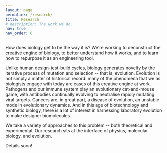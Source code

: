 ```yaml
---
layout: page
permalink: /research/
title: Research
# description: The work we do.
nav: true
nav_order: 6
---
```


How does biology get to be the way it is? We're working to deconstruct the creative engine of biology, to better understand how it works, and to learn how to repurpose it as an engineering tool.

<!-- How are the products of evolution different from man-made systems?  -->

Unlike human design-test-build cycles, biology generates novelty by the iterative process of mutation and selection -- that is, evolution. Evolution is not simply a matter of historical record: many of the phenomena that we as biologists engage with today are cases of this creative engine at work. Pathogens and our immune system play an evolutionary cat-and-mouse game, with antibodies continually evolving to neutralise rapidly mutating viral targets. Cancers are, in great part, a disease of evolution, an unstable mode in evolutionary dynamics. And in this age of biotechnology and synthetic biology, there is a lot of interest in harnessing laboratory evolution to make designer biomolecules.

We take a variety of approaches to this problem -- both theoretical and experimental. Our research sits at the interface of physics, molecular biology, and evolution.

Details soon!